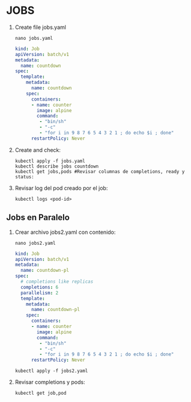 # JOBS

1. Create file jobs.yaml

    ```console
    nano jobs.yaml
    ```

    ```yaml
    kind: Job
    apiVersion: batch/v1
    metadata:
      name: countdown
    spec:
      template:
        metadata:
          name: countdown
        spec:
          containers:
          - name: counter
            image: alpine
            command:
             - "bin/sh"
             - "-c"
             - "for i in 9 8 7 6 5 4 3 2 1 ; do echo $i ; done"
          restartPolicy: Never
    ```

2. Create and check:

    ```console
    kubectl apply -f jobs.yaml
    kubectl describe jobs countdown
    kubectl get jobs,pods #Revisar columnas de completions, ready y status:
    ```

3. Revisar log del pod creado por el job:

    ```console
    kubectl logs <pod-id>
    ```

## Jobs en Paralelo

1. Crear archivo jobs2.yaml con contenido:

    ```console
    nano jobs2.yaml
    ```

    ```yaml
    kind: Job
    apiVersion: batch/v1
    metadata:
      name: countdown-pl
    spec:
      # completions like replicas
      completions: 6
      parallelism: 2
      template:
        metadata:
          name: countdown-pl
        spec:
          containers:
          - name: counter
            image: alpine
            command:
             - "bin/sh"
             - "-c"
             - "for i in 9 8 7 6 5 4 3 2 1 ; do echo $i ; done"
          restartPolicy: Never
    ```

    ```console
    kubectl apply -f jobs2.yaml
    ```

2. Revisar completions y pods:

    ```console
    kubectl get job,pod
    ```
